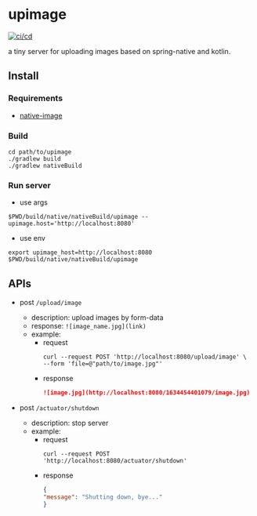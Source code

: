 # upimage

[![ci/cd](https://github.com/Devecor/upimage/actions/workflows/ci.yml/badge.svg)](https://github.com/Devecor/upimage/actions/workflows/ci.yml)

a tiny server for uploading images based on spring-native and kotlin.

## Install

### Requirements

* [native-image](https://docs.spring.io/spring-native/docs/current/reference/htmlsingle/#getting-started-native-image-system-requirements)

### Build

```shell
cd path/to/upimage
./gradlew build
./gradlew nativeBuild
```

### Run server

* use args

```shell
$PWD/build/native/nativeBuild/upimage --upimage.host='http://localhost:8080'
```

* use env

```shell
export upimage_host=http://localhost:8080
$PWD/build/native/nativeBuild/upimage
```

## APIs

* post `/upload/image`
    * description: upload images by form-data
    * response: `![image_name.jpg](link)`
    * example:
        * request
          ```shell
          curl --request POST 'http://localhost:8080/upload/image' \
          --form 'file=@"path/to/image.jpg"'
          ```
        * response
          ```markdown
          ![image.jpg](http://localhost:8080/1634454401079/image.jpg)
          ```

* post `/actuator/shutdown`
    * description: stop server
    * example:
        * request
          ```shell
          curl --request POST 'http://localhost:8080/actuator/shutdown'
          ```
        * response
          ```json
          {
          "message": "Shutting down, bye..."
          }
          ```